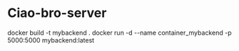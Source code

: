 # Ciao-bro-server

docker build -t mybackend . 
docker run -d --name container_mybackend -p 5000:5000 mybackend:latest